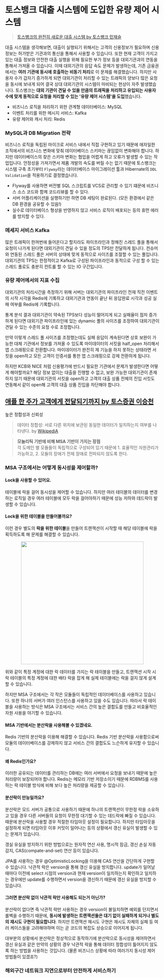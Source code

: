 # 토스뱅크 대출 시스템에 도입한 유량 제어 시스템

> [토스뱅크의 완전히 새로운 대출 시스템 by 토스뱅크 민재슬](https://www.youtube.com/watch?v=SLamxuykpnw)

대출 시스템을 생각해보면, 대출이 실행되기 위해서는 고객의 신용정보가 필요하며 신용정보는 허가받은 기관과의 통신을 통해서 사용할 수 있습니다. 또한 현재 고객이 가지고 있는 대출 정보와 안전한 대출 실행을 위해 필요한 부가 정보 등을 대외기관과의 연동을 통해서 가져올 수 있습니다. 이때 대외기관의 응답 속도 문제가 발생하는데, 기존 금융권에서는 **여러 기관에 동시에 호출하는 비동기 처리**로 이 문제를 해결했습니다. 하지만 사용자 수가 갑자기 증가하게 되면 대외기관이 처리할 수 있는 트래픽의 양보다 많은 요청을 동시에 보내게 되어 결국 상대 대외기관의 시스템이 마비되는 현상이 자주 발생했습니다. 토스뱅크는 **대외 기관이 견딜 수 있을 만큼의 트래픽을 처리하고 유입되는 사용자 수에 맞게 동적으로 요청을 처리할 수 있는 '유량 제어 시스템'을 도입**했습니다. 

- 비즈니스 로직을 처리하기 위한 관계형 데이터베이스: MySQL
- 이벤트 처리를 위한 메시지 서비스: Kafka
- 유량 제어와 캐시 처리: Redis

### MySQL과 DB Migration 전략

비즈니스 로직을 독립된 마이크로 서비스 내에서 직접 구현하고 있기 때문에 애자일한 조직에서의 비즈니스 변화에 맞춰 데이터베이스 스키마는 끊임없이 변화해야 합니다. 하지만 데이터베이스의 잦은 스키마 변화는 협업을 어렵게 하고 오류가 발생할 수 있는 작업입니다. 안정성을 가져가면서 제품 개발의 속도를 버릴 수는 없기 때문에 토스뱅크는 시스템 구축 초기부터 `Flyway`라는 데이터베이스 마이그레이션 툴과 Hibernate의 `DDL Validation`을 적용하기로 결정했습니다. 

- Flyway를 사용하면 버전별 SQL 스크립트를 VCS로 관리할 수 있기 떄문에 비즈니스 소스 코드와 함께 코드리뷰를 할 수 있다. 
- 서버 어플리케이션을 실행하기만 하면 DB 세팅이 완료된다. (모든 환경에서 같은 DB 환경을 공유할 수 있음!)
- 실수로 데이터베이스 형상을 반영하지 않고 서비스 로직이 배포되는 등의 휴먼 에러를 방지할 수 있다. 

### 메세지 서비스 Kafka

많은 트래픽이 한꺼번에 들어온다고 할지라도 파이프라인과 정해진 스레드 풀을 통해서 요청이 나가게 된다면 대외기관이 견딜 수 있을 정도의 TPS만 전달하게 됩니다. 컨슈머와 연동된 스레드 풀은 서버의 상태에 맞게 동적으로 사이즈를 조절할 수 있는 풀입니다. 대외기관의 TPS는 한정적이고 Kafka로 구성된 파이프라인과 동적으로 구성 할 수 있는 스레드 풀로도 충분히 컨트롤 할 수 있는 IO 구간입니다. 

### 유량 제어에서의 지표 수집

대외기관의 처리시간을 측정하기 위해 서버는 대외기관의 파이프라인 전재 직전 이벤트의 시작 시각을 Redis에 기록하고 대외기관과 연동이 끝난 뒤 응답완료 시각과 성공 실패 여부를 Redis에 기록합니다. 

통계 분석 결과 대외기관이 약속된 TPS보다 성능이 떨어지게 되고 실패율이 점차 증가하게 된다면 대외기관 파이프라인에 있는 dynamic 풀의 사이즈를 조정하여 대외기관이 견딜 수 있는 수준의 요청 수로 조정합니다. 

만약 이렇게 스레드 풀 사이즈를 조정했는데도 실패 응답이 계속된다면 상호 보완이 가능한 대체 기관에서 정보를 가져올 수 있도록 마이데이터의 서킷을 half_open 처리해서 앱 스크래핑으로 전환합니다. 마이데이터가 완전히 제 기능을 하지 못하는 상태라면 서킷을 open하고 모든 고객이 인증서를 통한 앱 스크래핑으로 강제 전환하게 됩니다. 

하지만 KCB와 NICE 처럼 신용평가에 반드시 필요한 기관에서 문제가 발생한다면 어떻게 해야할까요? 해당 정보 없이는 대출을 진행할 수 없고, 보완 가능한 대외기관이 존재하지 않기 때문에 대외기관의 서킷을 open하고 고객의 대출 상품 전체의 진입 서킷도 연동해서 같이 open해 고객의 대출 상품 진입을 차단해야 합니다. 

## [애플 한 주가 고객에게 전달되기까지 by 토스증권 이승천](https://www.youtube.com/watch?v=UOWy6zdsD-c)

높은 정합성과 신뢰성

> 데이터 정합성: 서로 다른 위치에 보관된 동일한 데이터가 일치하는지 여부를 나타낸다. by [WikipediA](https://en.wikipedia.org/wiki/Data_consistency)

> **모놀리틱 기반에 비해 MSA 기반이 가지는 장점**  
> 각 도메인 별 모듈들이 독립적으로 구성되어 있기 때문에 1. 효율적인 자원관리가 가능하고, 2. 모듈의 장애가 전체 장애로 전파되지 않도록 한다.

### MSA 구조에서는 어떻게 동시성을 제어할까?

#### Lock을 사용할 수 있어요.

테이블에 락을 걸어 동시성을 제어할 수 있습니다. 하지만 여러 테이블의 데이터를 변경하는 로직일 경우 여러 테이블에 모두 락을 걸어야하기 때문에 성능 저하와 데드락이 발생할 수 있습니다. 

#### Lock을 위한 테이블을 만들어볼까요?

이런 경우 별도의 **락을 위한 테이블**을 만들어 트랜잭션이 시작할 때 해당 테이블에 락을 획득하도록 해 문제를 해결할 수 있습니다. 

<p align="center">
    <img width="400px" src="https://user-images.githubusercontent.com/45311765/205480795-97d98ddf-7de3-42d0-8087-3de1c7d7506d.jpg">
</p>

위와 같이 특정 계정에 대한 락 데이터를 가지는 락 테이블을 만들고, 트랜잭션 시작 시 락 테이블의 특정 계정에 대한 배타 락을 잡게 해 실제 테이블에는 락을 걸지 않게 설계할 수 있습니다. 

하지만 MSA 구조에서는 각 작은 모듈들이 독립적인 데이터베이스를 사용하고 있습니다. 또한 하나의 서버가 여러 인스턴스를 사용하고 있을 수도 있습니다. 따라서 락 테이블을 사용하는 방식은 MSA 구조에서는 서비스 간의 높은 결합도를 만들고 비효율적인 자원 사용을 야기할 수 있습니다. 

#### MSA 기반에서는 분산락을 사용해볼 수 있겠네요.

Redis 기반의 분산락을 이용해 해결할 수 있습니다. Redis 기반 분산락을 사용함으로써 모듈의 데이터베이스를 강제하지 않고 서비스 간의 결합도도 느슨하게 유지할 수 있습니다. 

#### 왜 Redis인가요?

이러한 공유되는 데이터를 관리하는 DB에는 여러 서버에서 요청을 보내기 때문에 높은 처리량이 보장되어야 합니다. Redis는 메모리 기반 저장소이기 때문에 RDBMS를 사용하는 락 테이블 방식에 비해 보다 높은 처리량을 제공할 수 있습니다. 

#### 분산락이 만능일까요?

분산락은 모드 서버가 공통으로 사용하기 때문에 하나의 트랜잭션이 무한정 락을 소유하고 있을 경우 다른 서버들의 요청이 무한정 대기할 수 있는 데드락에 빠질 수 있습니다. 때문에 분산락을 사용할 경우 적절한 타임아웃 설정이 필요합니다. 하지만 타임아웃을 설정하게 되면 타임아웃 이후 커밋이 일어나는 등의 상황에서 갱신 유실이 발생할 수 있는 문제가 있습니다. 

갱실 유실을 방지하기 위한 방법으로는 원자적 연산 사용, 명시적 잠금, 갱신 손실 자동 감지, CAS(compate-and-set) 연산 등이 있습니다. 

JPA를 사용하는 경우 @OptimisticLocking을 이용해 CAS 연산을 간단하게 구현할 수 있습니다. 낙관적 락은 version을 통해 갱신 유실을 방지합니다. update가 일어날 때마다 이전에 select 시점의 version과 현재 version이 일치하는지 확인하고 일치하는 경우에만 update를 수행하면서 version을 갱신하기 때문에 갱신 유실을 방지할 수 있습니다. 

#### 그러면 분산락 없이 낙관적 락만 사용해도 되는거 아닌가?

분산락이 없다면 즉 낙관적 락만 사용하는 경우 version이 불일치하면 예외를 던지면서 롤벡을 수행하기 때문에, **동시에 발생하는 트랜잭션들은 대기 없이 실패하게 되거나 별도의 재시도 구현이 필요합니다**. 하지만 트랜잭션 재시도 구현은 재시도 자체의 실패 등 여러 케이스들을 고려해야하며 이는 곧 코드의 복잡도 상승으로 이어지게 됩니다. 

대부분의 상황에서 분산락은 정상적으로 동작하기에 분산락으로 동시성을 제어하면서 갱신 유실과 같은 만약의 상황의 경우 낙관적 락을 통해 데이터 정합성이 틀어지지 않도록 하는 방법을 사용하는 것입니다. (물론 비즈니스 상황에 따라 여러가지 동시성 제어 방법들이 있겠죠?)

### 해외구간 네트워크 지연으로부터 안전하게 서비스하기

 
